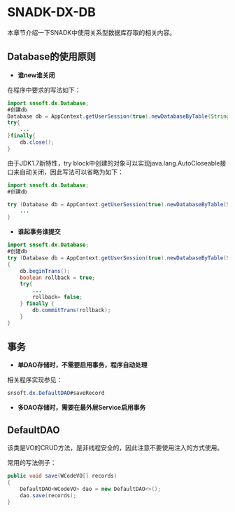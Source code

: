 # SNADK-DX-DB

本章节介绍一下SNADK中使用关系型数据库存取的相关内容。

## Database的使用原则

* **谁new谁关闭**

在程序中要求的写法如下：

```java
import snsoft.dx.Database;
#创建db
Database db = AppContext.getUserSession(true).newDatabaseByTable(String table, boolean checkNull);
try{
    ... 
}finally{
    db.close();
}
```

由于JDK1.7新特性，try block中创建的对象可以实现java.lang.AutoCloseable接口来自动关闭，因此写法可以省略为如下：

```java
import snsoft.dx.Database;
#创建db

try (Database db = AppContext.getUserSession(true).newDatabaseByTable(String table, boolean checkNull)){
    ... 
}
```

* **谁起事务谁提交**

```java
import snsoft.dx.Database;
#创建db
try (Database db = AppContext.getUserSession(true).newDatabaseByTable(String table, boolean checkNull))
{
    db.beginTrans();
    boolean rollback = true;
    try{
        ...
        rollback= false; 
    } finally {
        db.commitTrans(rollback);
    }
}
```

## 事务

* **单DAO存储时，不需要启用事务，程序自动处理**

相关程序实现参见：

```java
snsoft.dx.DefaultDAO#saveRecord
```

* **多DAO存储时，需要在最外层Service启用事务**

## DefaultDAO

该类是VO的CRUD方法，是非线程安全的，因此注意不要使用注入的方式使用。

常用的写法例子：

```java
public void save(WCodeVO[] records)
{
    DefaultDAO<WCodeVO> dao = new DefaultDAO<>();
    dao.save(records);
}
```



